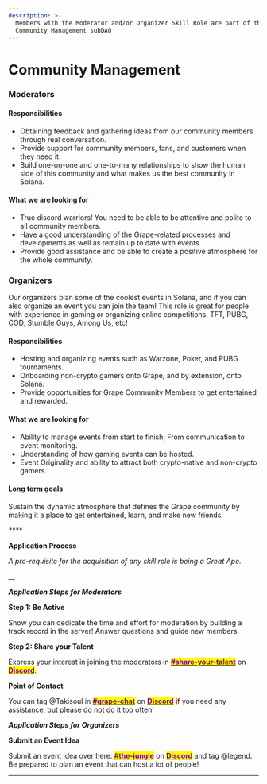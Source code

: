 ```yaml
---
description: >-
  Members with the Moderator and/or Organizer Skill Role are part of the
  Community Management subDAO
---
```


# Community Management

### **Moderators**

#### **Responsibilities**

* &#x20;Obtaining feedback and gathering ideas from our community members through real conversation.
* Provide support for community members, fans, and customers when they need it.
* Build one-on-one and one-to-many relationships to show the human side of this community and what makes us the best community in Solana.&#x20;

#### **What we are looking for**

* &#x20;True discord warriors! You need to be able to be attentive and polite to all community members.
* Have a good understanding of the Grape-related processes and developments as well as remain up to date with events.
* Provide good assistance and be able to create a positive atmosphere for the whole community.

### **Organizers**

Our organizers plan some of the coolest events in Solana, and if you can also organize an event you can join the team! This role is great for people with experience in gaming or organizing online competitions. TFT, PUBG, COD, Stumble Guys, Among Us, etc!

#### **Responsibilities**

* Hosting and organizing events such as Warzone, Poker, and PUBG tournaments.
* Onboarding non-crypto gamers onto Grape, and by extension, onto Solana.
* Provide opportunities for Grape Community Members to get entertained and rewarded.

#### **What we are looking for**

* Ability to manage events from start to finish; From communication to event monitoring.
* Understanding of how gaming events can be hosted.
* Event Originality and ability to attract both crypto-native and non-crypto gamers.

#### **Long term goals**

Sustain the dynamic atmosphere that defines the Grape community by making it a place to get entertained, learn, and make new friends.

_****_

**Application Process**

_A pre-requisite for the acquisition of any skill role is being a Great Ape._

__

_**Application Steps for Moderators**_

**Step 1: Be Active**

Show you can dedicate the time and effort for moderation by building a track record in the server! Answer questions and guide new members.

**Step 2: Share your Talent**

Express your interest in joining the moderators in [<mark style="color:purple;">**#share-your-talent**</mark>](https://discord.gg/Kj6CJKh6H2) on [<mark style="color:purple;">**Discord**</mark>](https://discord.gg/greatape).

**Point of Contact**

You can tag @Takisoul in [<mark style="color:purple;">**#grape-chat**</mark>](https://discord.gg/amTprhcNn9) on [<mark style="color:purple;">**Discord**</mark>](https://discord.gg/greatape) <mark style="color:purple;">**i**</mark>f you need any assistance, but please do not do it too often!



_**Application Steps for Organizers**_

**Submit an Event Idea**

Submit an event idea over here:[ <mark style="color:purple;">**#the-jungle**</mark>](https://discord.gg/ywsg6a2NpP) on [<mark style="color:purple;">**Discord**</mark>](https://discord.gg/greatape) and tag @legend. Be prepared to plan an event that can host a lot of people!

****
